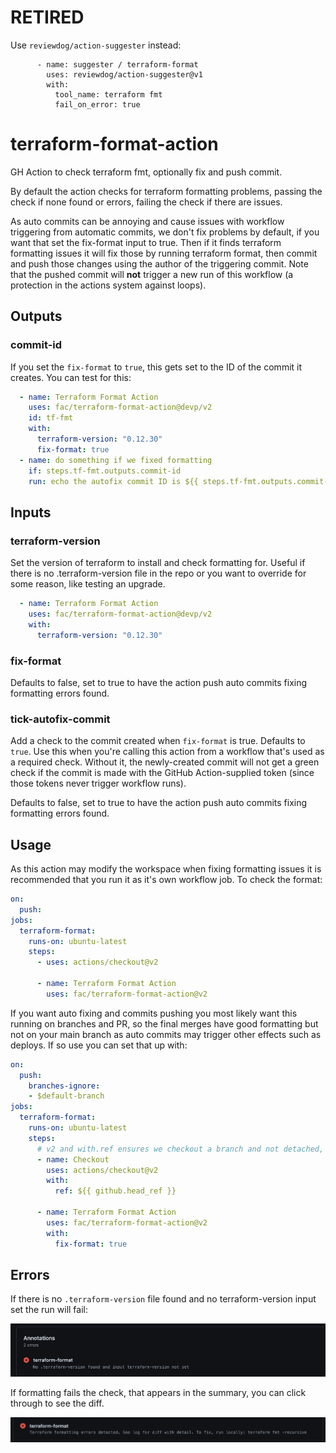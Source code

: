 # RETIRED

Use `reviewdog/action-suggester` instead:
```
      - name: suggester / terraform-format
        uses: reviewdog/action-suggester@v1
        with:
          tool_name: terraform fmt
          fail_on_error: true
```

# terraform-format-action

GH Action to check terraform fmt, optionally fix and push commit.

By default the action checks for terraform formatting problems, passing the
check if none found or errors, failing the check if there are issues.

As auto commits can be annoying and cause issues with workflow triggering
from automatic commits, we don't fix problems by default, if you want that
set the fix-format input to true. Then if it finds terraform formatting
issues it will fix those by running terraform format, then commit and push
those changes using the author of the triggering commit. Note that the pushed
commit will **not** trigger a new run of this workflow (a protection in the
actions system against loops).

## Outputs

### commit-id

If you set the `fix-format` to `true`, this gets set to the ID of the commit it creates. You can test for this:
```yaml
  - name: Terraform Format Action
    uses: fac/terraform-format-action@devp/v2
    id: tf-fmt
    with:
      terraform-version: "0.12.30"
      fix-format: true
  - name: do something if we fixed formatting
    if: steps.tf-fmt.outputs.commit-id
    run: echo the autofix commit ID is ${{ steps.tf-fmt.outputs.commit-id}}
```

## Inputs

### terraform-version

Set the version of terraform to install and check formatting for. Useful if there is no .terraform-version file in the repo or you want to override for some reason, like testing an upgrade.

```yaml
  - name: Terraform Format Action
    uses: fac/terraform-format-action@devp/v2
    with:
      terraform-version: "0.12.30"
```

### fix-format

Defaults to false, set to true to have the action push auto commits fixing formatting errors found.

### tick-autofix-commit

Add a check to the commit created when `fix-format` is true. Defaults to `true`. Use this when you're calling this action from a workflow that's used as a required check. Without it, the newly-created commit will not get a green check if the commit is made with the GitHub Action-supplied token (since those tokens never trigger workflow runs).

Defaults to false, set to true to have the action push auto commits fixing formatting errors found.

## Usage

As this action may modify the workspace when fixing formatting issues it is recommended that you run it as it's own workflow job. To check the format:

```yaml
on:
  push:
jobs:
  terraform-format:
    runs-on: ubuntu-latest
    steps:
      - uses: actions/checkout@v2

      - name: Terraform Format Action
        uses: fac/terraform-format-action@v2
```

If you want auto fixing and commits pushing you most likely want this running on branches and PR, so the final merges have good formatting but not on your main branch as auto commits may trigger other effects such as deploys. If so use you can set that up with:

```yaml
on:
  push:
    branches-ignore:
    - $default-branch
jobs:
  terraform-format:
    runs-on: ubuntu-latest
    steps:
      # v2 and with.ref ensures we checkout a branch and not detached, as we might push.
      - name: Checkout
        uses: actions/checkout@v2
        with:
          ref: ${{ github.head_ref }}

      - name: Terraform Format Action
        uses: fac/terraform-format-action@v2
        with:
          fix-format: true
```

## Errors

If there is no `.terraform-version` file found and no terraform-version input set the run will fail:

![No Version Error](./no-version-error.png)

If formatting fails the check, that appears in the summary, you can click through to see the diff.

![Format Error](./format-error.png)
